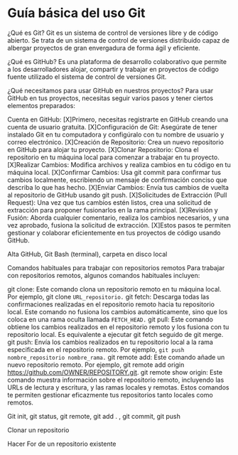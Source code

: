 # Guía básica del uso Git

¿Qué es Git?
Git es un sistema de control de versiones libre y de código abierto. Se trata de un sistema de control de versiones distribuido capaz de albergar proyectos de gran envergadura de forma ágil y eficiente.

¿Qué es GitHub?
Es una plataforma de desarrollo colaborativo que permite a los desarrolladores alojar, compartir y trabajar en proyectos de código fuente utilizado el sistema de control de versiones Git.

¿Qué necesitamos para usar GitHub en nuestros proyectos?
Para usar GitHub en tus proyectos, necesitas seguir varios pasos y tener ciertos elementos preparados:

Cuenta en GitHub: 
[X]Primero, necesitas registrarte en GitHub creando una cuenta de usuario gratuita.
[X]Configuración de Git: Asegúrate de tener instalado Git en tu computadora y configúralo con tu nombre de usuario y correo electrónico.
[X]Creación de Repositorio: Crea un nuevo repositorio en GitHub para alojar tu proyecto.
[X]Clonar Repositorio: Clona el repositorio en tu máquina local para comenzar a trabajar en tu proyecto.
[X]Realizar Cambios: Modifica archivos y realiza cambios en tu código en tu máquina local.
[X]Confirmar Cambios: Usa git commit para confirmar tus cambios localmente, escribiendo un mensaje de confirmación conciso que describa lo que has hecho.
[X]Enviar Cambios: Envía tus cambios de vuelta al repositorio de GitHub usando git push.
[X]Solicitudes de Extracción (Pull Request): Una vez que tus cambios estén listos, crea una solicitud de extracción para proponer fusionarlos en la rama principal.
[X]Revisión y Fusión: Aborda cualquier comentario, realiza los cambios necesarios, y una vez aprobado, fusiona la solicitud de extracción.
[X]Estos pasos te permiten gestionar y colaborar eficientemente en tus proyectos de código usando GitHub.

Alta GitHub, Git Bash (terminal), carpeta en disco local

Comandos habituales para trabajar con repositorios remotos 
Para trabajar con repositorios remotos, algunos comandos habituales incluyen:

git clone: Este comando clona un repositorio remoto en tu máquina local. Por ejemplo, git clone ```URL_repositorio.```
git fetch: Descarga todas las confirmaciones realizadas en el repositorio remoto hacia tu repositorio local. Este comando no fusiona los cambios automáticamente, sino que los coloca en una rama oculta llamada ```FETCH_HEAD.```
git pull: Este comando obtiene los cambios realizados en el repositorio remoto y los fusiona con tu repositorio local. Es equivalente a ejecutar git fetch seguido de git merge.
git push: Envía los cambios realizados en tu repositorio local a la rama especificada en el repositorio remoto. Por ejemplo, ```git push nombre_repositorio nombre_rama.```
git remote add: Este comando añade un nuevo repositorio remoto. Por ejemplo, git remote add origin https://github.com/OWNER/REPOSITORY.git.
git remote show origin: Este comando muestra información sobre el repositorio remoto, incluyendo las URLs de lectura y escritura, y las ramas locales y remotas.
Estos comandos te permiten gestionar eficazmente tus repositorios tanto locales como remotos.

Git init, git status,  git remote, git add . , git commit, git push

Clonar un repositorio


Hacer For de un repositorio existente
